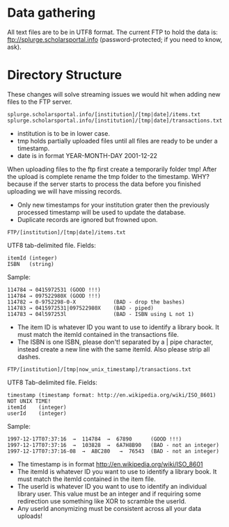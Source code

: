 # Data gathering

All text files are to be in UTF8 format. The current FTP to hold the data is:  ftp://splurge.scholarsportal.info (password-protected; if you need to know, ask).

# Directory Structure

These changes will solve streaming issues we would hit when adding new files to the FTP server.

    splurge.scholarsportal.info/[institution]/[tmp|date]/items.txt
    splurge.scholarsportal.info/[institution]/[tmp|date]/transactions.txt

* institution is to be in lower case.
* tmp holds partially uploaded files until all files are ready to be under a timestamp.
* date is in format YEAR-MONTH-DAY 2001-12-22

When uploading files to the ftp first create a temporarily folder tmp! After the upload is complete rename the tmp folder to the timestamp. WHY? because if the server starts to process the data before you finished uploading we will have missing records.

* Only new timestamps for your institution grater then the previously processed timestamp will be used to update the database.
* Duplicate records are ignored but frowned upon. 

`FTP/[institution]/[tmp|date]/items.txt`

UTF8 tab-delimited file. Fields:

    itemId (integer)
    ISBN   (string)

Sample:

    114784 → 0415972531 (GOOD !!!)
    114784 → 097522980X (GOOD !!!)
    114782 → 0-9752298-0-X            (BAD - drop the bashes)
    114783 → 0415972531|097522980X    (BAD - piped)
    114783 → 04l597253l               (BAD - ISBN using L not 1)
 

* The item ID is whatever ID you want to use to identify a library book. It must match the itemId contained in the transactions file.
* The ISBN is one ISBN, please don't! separated by a | pipe character, instead create a new line with the same itemId. Also please strip all dashes. 

`FTP/[institution]/[tmp|now_unix_timestamp]/transactions.txt`

UTF8 Tab-delimited file. Fields:

    timestamp (timestamp format: http://en.wikipedia.org/wiki/ISO_8601) NOT UNIX TIME!
    itemId    (integer)
    userId    (integer)

Sample:

    1997-12-17T07:37:16  →  114784  →  67890      (GOOD !!!)
    1997-12-17T07:37:16  →  103828  →  6A7H8B90   (BAD - not an integer)
    1997-12-17T07:37:16-08  →  ABC280   →  76543  (BAD - not an integer)

* The timestamp is in format http://en.wikipedia.org/wiki/ISO_8601
* The itemId is whatever ID you want to use to identify a library book. It must match the itemId contained in the item file.
* The userId is whatever ID you want to use to identify an individual library user. This value must be an integer and if requiring some redirection use something like XOR to scramble the userId.
* Any userId anonymizing must be consistent across all your data uploads!

